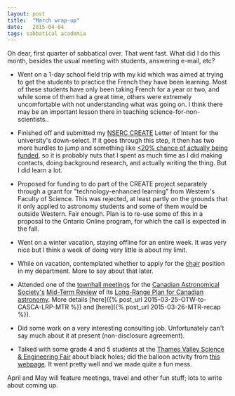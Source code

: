 ```yaml
---
layout: post
title:  "March wrap-up"
date:   2015-04-04
tags: sabbatical academia
---
```


Oh dear, first quarter of sabbatical over. That went fast. What did I do this month, besides the usual
meeting with students, answering e-mail, etc?

* Went on a 1-day school field trip with my kid which was aimed at trying to get the students to practice the
French they have been learning. Most of these students have only been taking French for a year or two,
and while some of them had a great time, others were extremely uncomfortable with not understanding 
what was going on. I think there may be an important lesson there in teaching science-for-non-scientists..

* Finished off and submitted my [NSERC CREATE](http://www.nserc-crsng.gc.ca/Professors-Professeurs/Grants-Subs/CREATE-FONCER_eng.asp) 
Letter of Intent for the university's down-select. If it goes through this step, it then has two more
hurdles to jump and something like [<20% chance of actually being funded](http://arxiv.org/abs/1503.04201), so it is probably nuts that I spent as much time as I did
making contacts, doing background research, and actually writing the thing. But I did learn a lot.

* Proposed for funding to do part of the CREATE project separately through a grant for "technology-enhanced
learning" from Western's Faculty of Science. This was rejected, at least partly on the grounds that it only applied to
astronomy students and some of them would be outside Western. Fair enough. Plan is to re-use some of this
in a proposal to the Ontario Online program, for which the call is expected in the fall.

* Went on a winter vacation, staying offline for an entire week. It was very nice but I think a week of doing very
little is about my limit.

* While on vacation, contemplated whether to apply for the [chair](http://www.physics.uwo.ca/people/P-A%20Chair%20-%20Mar%202015.pdf) position in my department. More to say about that later.

* Attended one of the [townhall meetings](http://casca.ca/?page_id=5543) for the [Canadian Astronomical Society's](http://casca.ca)
[Mid-Term Review](http://casca.ca/?page_id=2944) of its [Long-Range Plan for Canadian astronomy](http://casca.ca/?page_id=75). More
details  [here]({% post_url 2015-03-25-OTW-to-CASCA-LRP-MTR %}) and  [here]({% post_url 2015-03-26-MTR-recap %}).

* Did some work on a very interesting consulting job. Unfortunately can't say much about it at present (non-disclosure agreement).

* Talked with some grade 4 and 5 students at the [Thames Valley Science & Engineering Fair](http://tvsef.ca) about 
black holes; did the balloon activity from [this webpage](http://www.scienceinschool.org/2013/issue27/blackholes). It went
pretty well and we made quite a fun mess. 

April and May will feature meetings, travel and other fun stuff; lots to write about coming up.
